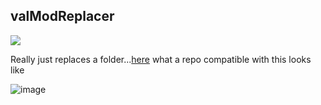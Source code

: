 ##  valModReplacer
[![](https://img.shields.io/badge/Download-177kb-1)
]([](https://github.com/GREEB/valModReplacer/raw/main/valModReplacer/bin/Release/net6.0-windows/publish/win-x64/valModReplacer.exe)
)

Really just replaces a folder...[here](https://github.com/GREEB/gvModPack) what a repo compatible with this looks like

![image](https://user-images.githubusercontent.com/1221769/166087736-dc0cebc0-e9e7-4f42-9b78-30eb312a5225.png)

